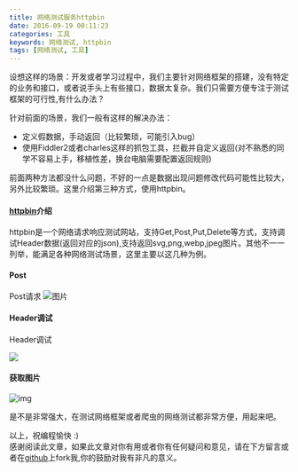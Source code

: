 ```yaml
---
title: 网络测试服务httpbin
date: 2016-09-19 00:11:23
categories: 工具
keywords: 网络测试, httpbin
tags: [网络测试, 工具]
---
```


设想这样的场景：开发或者学习过程中，我们主要针对网络框架的搭建，没有特定的业务和接口，或者说手头上有些接口，数据太复杂。我们只需要方便专注于测试框架的可行性,有什么办法？
<!--more-->
针对前面的场景，我们一般有这样的解决办法：
- 定义假数据，手动返回（比较繁琐，可能引入bug）
- 使用Fiddler2或者charles这样的抓包工具，拦截并自定义返回(对不熟悉的同学不容易上手，移植性差，换台电脑需要配置返回规则)

前面两种方法都没什么问题，不好的一点是数据出现问题修改代码可能性比较大，另外比较繁琐。这里介绍第三种方式，使用httpbin。

#### [httpbin](http://httpbin.org/)介绍
httpbin是一个网络请求响应测试网站，支持Get,Post,Put,Delete等方式，支持调试Header数据(返回对应的json),支持返回svg,png,webp,jpeg图片。其他不一一列举，能满足各种网络测试场景，这里主要以这几种为例。

#### Post
Post请求
![图片](http://odsvc7v7q.bkt.clouddn.com/httpbin_posts.png)

#### Header调试
Header调试

  ![](http://odsvc7v7q.bkt.clouddn.com/httpbinheaders.png)

#### 获取图片

![img](http://odsvc7v7q.bkt.clouddn.com/httpbin_img.png)

是不是非常强大，在测试网络框架或者爬虫的网络测试都非常方便，用起来吧。

以上，祝编程愉快 :)<br/>
感谢阅读此文章，如果此文章对你有用或者你有任何疑问和意见，请在下方留言或者在[github](https://github.com/zyongjun)上fork我,你的鼓励对我有非凡的意义。
